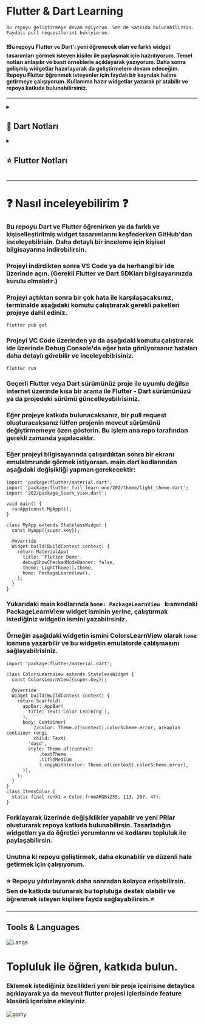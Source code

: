 # Flutter & Dart Learning

`Bu repoyu geliştirmeye devam ediyorum. Sen de katkıda bulunabilirsin. Faydalı pull requestlerini beklyiorum.`


#### ❗Bu repoyu Flutter ve Dart'ı yeni öğrenecek olan ve farklı widget tasarımları görmek isteyen kişiler ile paylaşmak için hazrılıyorum. Temel notları anlaşılır ve basit örneklerle açıklayarak yazıyorum. Daha sonra gelişmiş widgetlar hazırlayarak da geliştirmelere devam edeceğim. Repoyu Flutter öğrenmek isteyenler için faydalı bir kayndak haline getirmeye çalışıyorum. Kullanıma hazır widgetlar yazarak pr atabilir ve repoya katkıda bulunabilirsiniz.


<hr>

<details>
<summary> <h2> 💎 Dart Notları </h2> </summary>
  
### 👉 Tüm Dart notları için <a href="https://github.com/ozcanbayram/Flutter-Dart-Learning-Notes/tree/master/Dart_Notes"> Tıkla </a> 
### 👉 Temel Başlangıc için <a href="https://github.com/ozcanbayram/Flutter-Dart-Learning-Notes/tree/master/Dart_Notes/lesson1"> Tıkla </a> 
### 👉 if-else için <a href="https://github.com/ozcanbayram/Flutter-Dart-Learning-Notes/blob/master/Dart_Notes/lesson2/conditial.dart"> Tıkla </a> 
### 👉 Operatörler için <a href="https://github.com/ozcanbayram/Flutter-Dart-Learning-Notes/blob/master/Dart_Notes/lesson2/operators.dart"> Tıkla </a> 
### 👉 Switch-Case için <a href="https://github.com/ozcanbayram/Flutter-Dart-Learning-Notes/blob/master/Dart_Notes/lesson2/switch.dart"> Tıkla </a> 
### 👉 Listeler için <a href="https://github.com/ozcanbayram/Flutter-Dart-Learning-Notes/blob/master/Dart_Notes/lesson3/list.dart"> Tıkla </a> 
### 👉 Map için <a href="https://github.com/ozcanbayram/Flutter-Dart-Learning-Notes/blob/master/Dart_Notes/lesson3/map.dart"> Tıkla </a> 
### 👉 Methotlar (Fonksiyonlar) için <a href="https://github.com/ozcanbayram/Flutter-Dart-Learning-Notes/blob/master/Dart_Notes/lesson3/methods.dart"> Tıkla </a> 
### 👉 Sınıf yapıları (class, extends, implements...) ve detayları için <a href="https://github.com/ozcanbayram/Flutter-Dart-Learning-Notes/tree/master/Dart_Notes/lesson4"> Tıkla </a> 

### Devamı gelecek...
<hr>
</details>

<details>
<summary> <h2> ⭐ Flutter Notları </h2> </summary>
  
### 👉 Flutter notları için <a href="https://github.com/ozcanbayram/Flutter-Dart-Learning-Notes/tree/master/learning_flutter"> Tıkla </a> 
### 👉 Temel widget kullanımları için <a href="https://github.com/ozcanbayram/Flutter-Dart-Learning-Notes/tree/master/learning_flutter/lib/101"> Tıkla </a>
### 👉 Servis kullanma örnek uygulamasını incelemek için <a href="https://github.com/ozcanbayram/Flutter-Dart-Learning-Notes/tree/master/service_example"> Tıkla </a> 
### 👉 Demo ekranlar için <a href="https://github.com/ozcanbayram/Flutter-Dart-Learning-Notes/tree/master/learning_flutter/lib/demos"> Tıkla </a> 

### Devamı gelecek...
<hr>
</details>

<hr>

# ❓ Nasıl inceleyebilirim ❓
### Bu repoyu Dart ve Flutter öğrenirken ya da farklı ve kişiselleştirilmiş widget tasarımlarını keşfederken GitHub'dan inceleyebilrisin. Daha detaylı bir inceleme için kişisel bilgisayarına indirebilirsin.
### Projeyi indirdikten sonra VS Code ya da herhangi bir ide üzerinde açın. (Gerekli Flutter ve Dart SDKları bilgisayarınızda kurulu olmalıdır.)
### Projeyi açtıktan sonra bir çok hata ile karşılaşacaksınız, terminalde aşağıdaki komutu çalıştırarak gerekli paketleri projeye dahil ediniz.
```
flutter pub get
```
### Projeyi VC Code üzerinden ya da aşağıdaki komutu çalıştrarak ide üzerinde Debug Console'da eğer hata görüyorsanız hataları daha detaylı görebilir ve inceleyebilrisiniz.
```
flutter run
```
### Geçerli Flutter veya Dart sürümünüz proje ile uyumlu değilse internet üzerinde kısa bir arama ile Flutter - Dart sürümünüzü ya da projedeki sürümü güncelleyebilrisiniz.
### Eğer projeye katkıda bulunacaksanız, bir pull request oluşturacaksanız lütfen projenin mevcut sürümünü değiştirmemeye özen gösterin. Bu işlem ana repo tarafından gerekli zamanda yapılacaktır.

### Eğer projeyi bilgisayarında çalışırdıktan sonra bir ekranı emulatmrunde görmek istiyorsan. main.dart kodlarından aşağıdaki değişikliği yapman gerekecektir:
```
import 'package:flutter/material.dart';
import 'package:flutter_full_learn_one/202/theme/light_theme.dart';
import '202/package_learn_view.dart';

void main() {
  runApp(const MyApp());
}

class MyApp extends StatelessWidget {
  const MyApp({super.key});

  @override
  Widget build(BuildContext context) {
    return MaterialApp(
      title: 'Flutter Demo',
      debugShowCheckedModeBanner: false,
      theme: LightTheme().theme,
      home: PackageLearnView(),
    );
  }
}
```
### Yukarıdaki main kodlarında  ``` home: PackageLearnView  ``` kısmındaki PackageLearnView widget isminin yerine, çalıştırmak istediğiniz widgetin ismini yazabilrsiniz.
### Örneğin aşağıdaki widgetin ismini  ColorsLearnView olarak ``` home ``` kısmına yazarbilir ve bu widgetin emulatorde çalılşmasını sağlayabilrisiniz.
````
import 'package:flutter/material.dart';

class ColorsLearnView extends StatelessWidget {
  const ColorsLearnView({super.key});

  @override
  Widget build(BuildContext context) {
    return Scaffold(
      appBar: AppBar(
        title: Text('Color Learning'),
      ),
      body: Container(
          //color: Theme.of(context).colorScheme.error, arkaplan container rengi
          child: Text(
        'dasd',
        style: Theme.of(context)
            .textTheme
            .titleMedium
            ?.copyWith(color: Theme.of(context).colorScheme.error),
      )),
    );
  }
}
class ItemsColor {
  static final renk1 = Color.fromARGB(255, 113, 207, 47);
}
````

### Forklayarak üzerinde değişiklikler yapabilr ve yeni PRlar oluşturarak repoya katkıda bulunabilirsin. Tasarladığın widgetları ya da öğretici yorumlarını ve kodlarını topluluk ile paylaşabilirsin.
### Unutma ki repoyu geliştirmek, daha okunabilir ve düzenli hale getirmek için çalışıyorum.
### ⭐ Repoyu yıldızlayarak daha sonradan kolayca erişebilirsin. Sen de katkıda bulunarak bu topluluğa destek olabilir ve öğrenmek isteyen kişilere fayda sağlayabilirsin.⭐
<hr>

## Tools & Languages
![Langs](https://skillicons.dev/icons?i=flutter,dart,vscode,androidstudio,")


# Topluluk ile öğren, katkıda bulun. 
### Eklemek istediğiniz özellikleri yeni bir proje içeirisine detaylıca açıklayarak ya da mevcut flutter projesi içierisinde feature klasörü içerisine ekleyiniz.

<!--  ![giphy](https://media.giphy.com/media/v1.Y2lkPTc5MGI3NjExNWE3ZnVkZ3p4OWl6ZGZpNzA4N2R0ZWl5eWpyd3MxbmhucGZ3bmhzaCZlcD12MV9naWZzX3NlYXJjaCZjdD1n/26u4nJPf0JtQPdStq/giphy.gif) -->

![giphy](https://media.giphy.com/media/NC8i34AU5UxWMHVxyU/giphy.gif?cid=790b76115a7fudgzx9izdfi7087dteiyyjrws1nhnpfwnhsh&ep=v1_gifs_search&rid=giphy.gif&ct=g)

